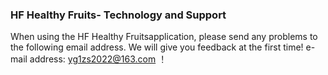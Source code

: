 ### HF Healthy Fruits- Technology and Support
When using the HF Healthy Fruitsapplication, please send any problems to the following email address. We will give you feedback at the first time! e-mail address: yg1zs2022@163.com ！
